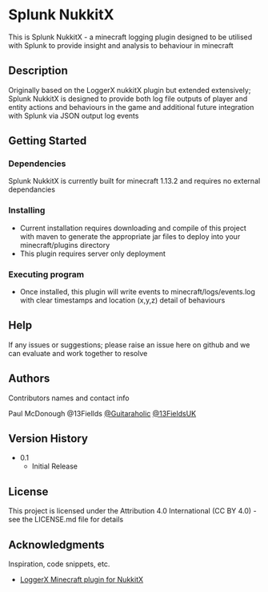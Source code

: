 # Splunk NukkitX

This is Splunk NukkitX - a minecraft logging plugin designed to be utilised with Splunk to provide insight and analysis to behaviour in minecraft


## Description

Originally based on the LoggerX nukkitX plugin but extended extensively; Splunk NukkitX is designed to provide both log file outputs of player and entity actions and behaviours in the game and additional future integration with Splunk via JSON output log events

## Getting Started

### Dependencies

Splunk NukkitX is currently built for minecraft 1.13.2 and requires no external dependancies

### Installing

* Current installation requires downloading and compile of this project with maven to generate the appropriate jar files to deploy into your minecraft/plugins directory
* This plugin requires server only deployment

### Executing program

* Once installed, this plugin will write events to minecraft/logs/events.log with clear timestamps and location (x,y,z) detail of behaviours


## Help

If any issues or suggestions; please raise an issue here on github and we can evaluate and work together to resolve

## Authors

Contributors names and contact info

Paul McDonough @13Fiellds
[@Guitaraholic](https://twitter.com/guitaraholic)
[@13FieldsUK](https://twitter.com/13fieldsuk)


## Version History

* 0.1
    * Initial Release

## License

This project is licensed under the Attribution 4.0 International (CC BY 4.0) - see the LICENSE.md file for details

## Acknowledgments

Inspiration, code snippets, etc.
* [LoggerX Minecraft plugin for NukkitX](https://github.com/PetteriM1/LoggerX)

